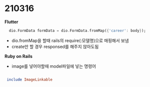 210316
===============
<b>Flutter</b>

```dart
  dio.FormData formData = dio.FormData.fromMap({'career': body});                    
 ```
- dio.fromMap을 할때 rails의 require(:모델명)으로 매핑해서 보냄
- create만 할 경우 responsed를 해주지 않아도됨

<b>Ruby on Rails</b>
- image를 넣어야할때 model파일에 넣는 명령어
```ruby

 include ImageLinkable
 
 ```
